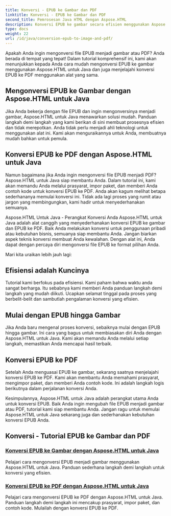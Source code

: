 ```yaml
---
title: Konversi - EPUB ke Gambar dan PDF
linktitle: Konversi - EPUB ke Gambar dan PDF
second_title: Pemrosesan Java HTML dengan Aspose.HTML
description: Konversi EPUB ke gambar secara efisien menggunakan Aspose.HTML untuk Java. Panduan langkah demi langkah ini menyederhanakan prosesnya. Pelajari juga konversi EPUB ke PDF.
type: docs
weight: 22
url: /id/java/conversion-epub-to-image-and-pdf/
---
```

Apakah Anda ingin mengonversi file EPUB menjadi gambar atau PDF? Anda berada di tempat yang tepat! Dalam tutorial komprehensif ini, kami akan menunjukkan kepada Anda cara mudah mengonversi EPUB ke gambar menggunakan Aspose.HTML untuk Java dan juga menjelajahi konversi EPUB ke PDF menggunakan alat yang sama. 

## Mengonversi EPUB ke Gambar dengan Aspose.HTML untuk Java
Jika Anda bekerja dengan file EPUB dan ingin mengonversinya menjadi gambar, Aspose.HTML untuk Java menawarkan solusi mudah. Panduan langkah demi langkah yang kami berikan di sini membuat prosesnya efisien dan tidak merepotkan. Anda tidak perlu menjadi ahli teknologi untuk menggunakan alat ini. Kami akan menguraikannya untuk Anda, membuatnya mudah bahkan untuk pemula.

## Konversi EPUB ke PDF dengan Aspose.HTML untuk Java
Namun bagaimana jika Anda ingin mengonversi file EPUB menjadi PDF? Aspose.HTML untuk Java siap membantu Anda. Dalam tutorial ini, kami akan memandu Anda melalui prasyarat, impor paket, dan memberi Anda contoh kode untuk konversi EPUB ke PDF. Anda akan kagum melihat betapa sederhananya memulai konversi ini. Tidak ada lagi proses yang rumit atau jargon yang membingungkan, kami hadir untuk menyederhanakan semuanya.

Aspose.HTML Untuk Java - Perangkat Konversi Anda
Aspose.HTML untuk Java adalah alat canggih yang menyederhanakan konversi EPUB ke gambar dan EPUB ke PDF. Baik Anda melakukan konversi untuk penggunaan pribadi atau kebutuhan bisnis, semuanya siap membantu Anda. Jangan biarkan aspek teknis konversi membuat Anda kewalahan. Dengan alat ini, Anda dapat dengan percaya diri mengonversi file EPUB ke format pilihan Anda. 

Mari kita uraikan lebih jauh lagi:

## Efisiensi adalah Kuncinya
Tutorial kami berfokus pada efisiensi. Kami paham bahwa waktu anda sangat berharga. Itu sebabnya kami memberi Anda panduan langkah demi langkah yang mudah diikuti. Ucapkan selamat tinggal pada proses yang berbelit-belit dan sambutlah pengalaman konversi yang efisien.

## Mulai dengan EPUB hingga Gambar
Jika Anda baru mengenal proses konversi, sebaiknya mulai dengan EPUB hingga gambar. Ini cara yang bagus untuk membiasakan diri Anda dengan Aspose.HTML untuk Java. Kami akan memandu Anda melalui setiap langkah, memastikan Anda mencapai hasil terbaik.

## Konversi EPUB ke PDF
Setelah Anda menguasai EPUB ke gambar, sekarang saatnya menjelajahi konversi EPUB ke PDF. Kami akan membantu Anda memahami prasyarat, mengimpor paket, dan memberi Anda contoh kode. Ini adalah langkah logis berikutnya dalam perjalanan konversi Anda.

Kesimpulannya, Aspose.HTML untuk Java adalah perangkat utama Anda untuk konversi EPUB. Baik Anda ingin mengubah file EPUB menjadi gambar atau PDF, tutorial kami siap membantu Anda. Jangan ragu untuk memulai Aspose.HTML untuk Java sekarang juga dan sederhanakan kebutuhan konversi EPUB Anda.
## Konversi - Tutorial EPUB ke Gambar dan PDF
### [Konversi EPUB ke Gambar dengan Aspose.HTML untuk Java](./convert-epub-to-image/)
Pelajari cara mengonversi EPUB menjadi gambar menggunakan Aspose.HTML untuk Java. Panduan sederhana langkah demi langkah untuk konversi yang efisien.
### [Konversi EPUB ke PDF dengan Aspose.HTML untuk Java](./convert-epub-to-pdf/)
Pelajari cara mengonversi EPUB ke PDF dengan Aspose.HTML untuk Java. Panduan langkah demi langkah ini mencakup prasyarat, impor paket, dan contoh kode. Mulailah dengan konversi EPUB ke PDF.